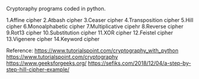 Cryptoraphy programs coded in python.

1.Affine cipher
2.Atbash cipher
3.Ceaser cipher
4.Transposition cipher
5.Hill cipher
6.Monoalphabetic cipher
7.Multiplicative cipehr
8.Reverse cipher
9.Rot13 cipher
10.Substitution cipher
11.XOR cipher
12.Feistel cipher
13.Vigenere cipher
14.Keyword cipher

Reference:
  https://www.tutorialspoint.com/cryptography_with_python
  https://www.tutorialspoint.com/cryptography
  https://www.geeksforgeeks.org/
  https://sefiks.com/2018/12/04/a-step-by-step-hill-cipher-example/
